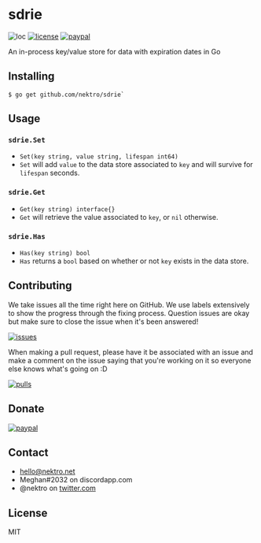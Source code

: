 # sdrie
![loc](https://tokei.rs/b1/github/nektro/sdrie)
[![license](https://img.shields.io/github/license/nektro/sdrie.svg)](https://github.com/nektro/sdrie/blob/master/LICENSE)
[![paypal](https://img.shields.io/badge/donate-paypal-blue.svg?logo=paypal)](https://www.paypal.me/nektro)

An in-process key/value store for data with expiration dates in Go

## Installing
```
$ go get github.com/nektro/sdrie`
```

## Usage
### `sdrie.Set`
- `Set(key string, value string, lifespan int64)`
- `Set` will add `value` to the data store associated to `key` and will survive for `lifespan` seconds.

### `sdrie.Get`
- `Get(key string) interface{}`
- `Get` will retrieve the value associated to `key`, or `nil` otherwise.

### `sdrie.Has`
- `Has(key string) bool`
- `Has` returns a `bool` based on whether or not `key` exists in the data store. 

## Contributing
We take issues all the time right here on GitHub. We use labels extensively to show the progress through the fixing process. Question issues are okay but make sure to close the issue when it's been answered!

[![issues](https://img.shields.io/github/issues/nektro/sdrie.svg)](https://github.com/nektro/sdrie/issues)

When making a pull request, please have it be associated with an issue and make a comment on the issue saying that you're working on it so everyone else knows what's going on :D

[![pulls](https://img.shields.io/github/issues-pr/nektro/sdrie.svg)](https://github.com/nektro/sdrie/pulls)

## Donate
[![paypal](https://img.shields.io/badge/donate-paypal-blue.svg?logo=paypal)](https://www.paypal.me/nektro)

## Contact
- hello@nektro.net
- Meghan#2032 on discordapp.com
- @nektro on [twitter.com](https://twitter.com/nektro)

## License
MIT
